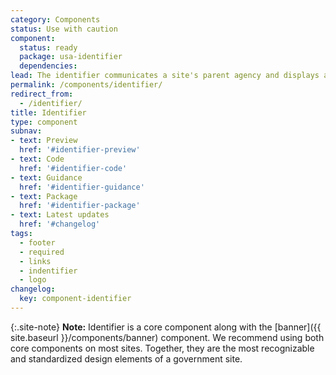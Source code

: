 ```yaml
---
category: Components
status: Use with caution
component:
  status: ready
  package: usa-identifier
  dependencies:
lead: The identifier communicates a site's parent agency and displays agency links required by federal laws and policies.
permalink: /components/identifier/
redirect_from:
  - /identifier/
title: Identifier
type: component
subnav:
- text: Preview
  href: '#identifier-preview'
- text: Code
  href: '#identifier-code'
- text: Guidance
  href: '#identifier-guidance'
- text: Package
  href: '#identifier-package'
- text: Latest updates
  href: '#changelog'
tags:
  - footer
  - required
  - links
  - indentifier
  - logo
changelog:
  key: component-identifier
---
```


{:.site-note}
**Note:** Identifier is a core component along with the [banner]({{ site.baseurl }}/components/banner) component. We recommend using both core components on most sites. Together, they are the most recognizable and standardized design elements of a government site.
